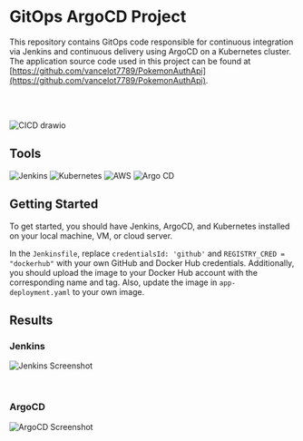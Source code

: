 # GitOps ArgoCD Project

This repository contains GitOps code responsible for continuous integration via Jenkins and continuous delivery using ArgoCD on a Kubernetes cluster. The application source code used in this project can be found at [https://github.com/vancelot7789/PokemonAuthApi](https://github.com/vancelot7789/PokemonAuthApi).

<br>
<br>

![CICD drawio](https://github.com/vancelot7789/gitops_argocd_project/assets/31930515/306f5dda-8329-4ccd-bdc5-d9127460d9cd)

## Tools

![Jenkins](https://img.shields.io/badge/jenkins-%232C5263.svg?style=for-the-badge&logo=jenkins&logoColor=white)
![Kubernetes](https://img.shields.io/badge/kubernetes-%23326ce5.svg?style=for-the-badge&logo=kubernetes&logoColor=white)
![AWS](https://img.shields.io/badge/AWS-%23FF9900.svg?style=for-the-badge&logo=amazon-aws&logoColor=white)
![Argo CD](https://img.shields.io/badge/ArgoCD-%23FF9900.svg?style=for-the-badge&logo=argo&logoColor=white&color=orange)

## Getting Started

To get started, you should have Jenkins, ArgoCD, and Kubernetes installed on your local machine, VM, or cloud server.

In the `Jenkinsfile`, replace `credentialsId: 'github'` and `REGISTRY_CRED = "dockerhub"` with your own GitHub and Docker Hub credentials. Additionally, you should upload the image to your Docker Hub account with the corresponding name and tag. Also, update the image in `app-deployment.yaml` to your own image.

## Results

### Jenkins

![Jenkins Screenshot](https://github.com/vancelot7789/gitops_argocd_project/assets/31930515/dd4bea5e-74e1-44cb-a53c-e0ac45997980)

<br>

### ArgoCD

![ArgoCD Screenshot](https://github.com/vancelot7789/gitops_argocd_project/assets/31930515/e0f5c77d-a924-48f2-9f9b-3d655b3f76db)
